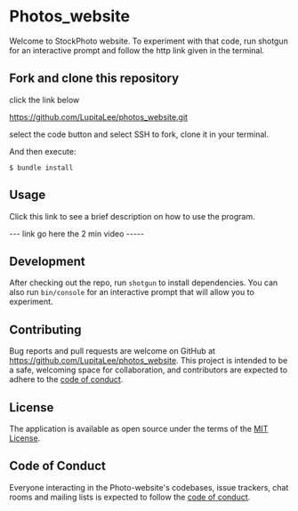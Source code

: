 # Photos_website

Welcome to StockPhoto website. To experiment with that code, run shotgun for an interactive prompt and follow the http link given in the terminal.



## Fork and clone this repository

click the link below

https://github.com/LupitaLee/photos_website.git

select the code button and select SSH to fork, clone it in your terminal.

And then execute:

    $ bundle install


## Usage

Click this link to see a brief description on how to use the program.

--- link go here the 2 min video -----

## Development

After checking out the repo, run `shotgun` to install dependencies. You can also run `bin/console` for an interactive prompt that will allow you to experiment.



## Contributing

Bug reports and pull requests are welcome on GitHub at https://github.com/LupitaLee/photos_website. This project is intended to be a safe, welcoming space for collaboration, and contributors are expected to adhere to the [code of conduct](https://github.com/[USERNAME]/test/blob/master/CODE_OF_CONDUCT.md).

## License

The application is available as open source under the terms of the [MIT License](https://opensource.org/licenses/MIT).

## Code of Conduct

Everyone interacting in the Photo-website's codebases, issue trackers, chat rooms and mailing lists is expected to follow the [code of conduct](https://github.com/[USERNAME]/test/blob/master/CODE_OF_CONDUCT.md).
